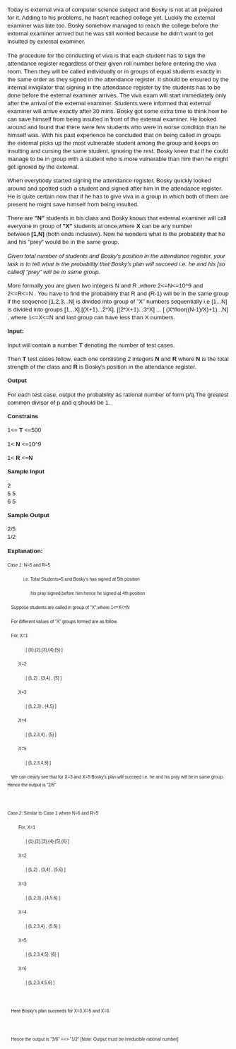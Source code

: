 <p style="font-family: Arial, sans-serif; font-size: 13.333333969116211px; line-height: 18px;">Today is external viva of computer science subject and Bosky is not at all prepared for it. Adding to his problems, he hasn't reached college yet. Luckily the external examiner was late too. Bosky somehow managed to reach the college before the external examiner arrived but he was still worried because he didn't want to get insulted by external examiner.</p>
<p style="font-family: Arial, sans-serif; font-size: 13.333333969116211px; line-height: 18px;">The procedure for the conducting of viva is that each student has to sign the attendance register regardless of their given roll number before entering the viva room. Then they will be called individually or in groups of equal students exactly in the same order as they signed in the attendance register. It should be ensured by the internal invigilator that signing in the attendance register by the students has to be done before the external examiner arrives. The viva exam will start immediately only after the arrival of the external examiner. Students were informed that external examiner will arrive exactly after 30 mins. Bosky got some extra time to think how he can save himself from being insulted in front of the external examiner. He looked around and found that there were few students who were in worse condition than he himself was. With his past experience he concluded that on being called in groups the external picks up the most vulnerable student among the group and keeps on insulting and cursing the same student, ignoring the rest. Bosky knew that if he could manage to be in group with a student who is more vulnerable than him then he might get ignored by the external.</p>
<p style="font-family: Arial, sans-serif; font-size: 13.333333969116211px; line-height: 18px;">When everybody started signing the attendance register, Bosky quickly looked around and spotted such a student and signed after him in the attendance register. He is quite certain now that if he has to give viva in a group in which both of them are present he might save himself from being insulted.</p>
<p style="font-family: Arial, sans-serif; font-size: 13.333333969116211px; line-height: 18px;">There are&nbsp;<strong>"N"</strong>&nbsp;students in his class and Bosky knows that external examiner will call everyone in group of&nbsp;<strong>"X"</strong>&nbsp;students at once,where&nbsp;<strong>X</strong>&nbsp;can be any number between&nbsp;<strong>[1,N]</strong>&nbsp;(both ends inclusive). Now he wonders what is the probability that he and his "prey" would be in the same group.</p>
<p style="font-family: Arial, sans-serif; font-size: 13.333333969116211px; line-height: 18px;"><em>Given total number of students and Bosky's position in the attendance register, your task is to tell what is the probability that Bosky's plan will succeed i.e. he and his [so called] "prey" will be in same group.</em></p>
<p style="font-family: Arial, sans-serif; font-size: 13.333333969116211px; line-height: 18px;">More formally you are given two integers N and R ,where 2&lt;=N&lt;=10^9 and 2&lt;=R&lt;=N . You have to find the probability that R and (R-1) will be in the same group if the sequence [1,2,3...N] is divided into group of "X" numbers sequentially i.e [1...N] is divided into groups [1...X],[(X+1)...2*X], [(2*X+1)...3*X] ... [ (X*floor((N-1)/X)+1)...N] , where 1&lt;=X&lt;=N and last group can have less than X numbers.</p>
<p style="font-family: Arial, sans-serif; font-size: 13.333333969116211px; line-height: 18px;"><strong>Input:</strong></p>
<p style="font-family: Arial, sans-serif; font-size: 13.333333969116211px; line-height: 18px;">Input will contain a number&nbsp;<strong>T</strong>&nbsp;denoting the number of test cases.</p>
<p style="font-family: Arial, sans-serif; font-size: 13.333333969116211px; line-height: 18px;">Then&nbsp;<strong>T</strong>&nbsp;test cases follow, each one consisting 2 integers&nbsp;<strong>N</strong>&nbsp;and&nbsp;<strong>R</strong>&nbsp;where&nbsp;<strong>N</strong>&nbsp;is the total strength of the class and&nbsp;<strong>R</strong>&nbsp;is Bosky's position in the attendance register.</p>
<p style="font-family: Arial, sans-serif; font-size: 13.333333969116211px; line-height: 18px;"><strong>Output</strong></p>
<p style="font-family: Arial, sans-serif; font-size: 13.333333969116211px; line-height: 18px;">For each test case, output the probability as rational number of form p/q.The greatest common divisor of p and q should be 1.</p>
<p style="font-family: Arial, sans-serif; font-size: 13.333333969116211px; line-height: 18px;"><strong>Constrains</strong></p>
<p style="font-family: Arial, sans-serif; font-size: 13.333333969116211px; line-height: 18px;">1&lt;=&nbsp;<strong>T</strong>&nbsp;&lt;=500</p>
<p style="font-family: Arial, sans-serif; font-size: 13.333333969116211px; line-height: 18px;">1&lt;&nbsp;<strong>N</strong>&nbsp;&lt;=10^9</p>
<p style="font-family: Arial, sans-serif; font-size: 13.333333969116211px; line-height: 18px;">1&lt;&nbsp;<strong>R</strong>&nbsp;&lt;=<strong>N</strong></p>
<p style="font-family: Arial, sans-serif; font-size: 13.333333969116211px; line-height: 18px;"><strong>Sample Input</strong></p>
<p style="font-family: Arial, sans-serif; font-size: 13.333333969116211px; line-height: 18px;"><span style="font-size: 13.333333969116211px;">2</span><br style="font-size: 13.333333969116211px;"><span style="font-size: 13.333333969116211px;">5 5</span><br style="font-size: 13.333333969116211px;"><span style="font-size: 13.333333969116211px;">6 5</span></p>
<p style="font-family: Arial, sans-serif; font-size: 13.333333969116211px; line-height: 18px;"><strong>Sample Output&nbsp;</strong></p>
<p style="font-family: Arial, sans-serif; font-size: 13.333333969116211px; line-height: 18px;"><span style="font-size: 13.333333969116211px;"><span style="font-size: 13.333333969116211px;">2/5</span><br style="font-size: 13.333333969116211px;"><span style="font-size: 13.333333969116211px;">1/2</span></span></p>
<p style="font-family: Arial, sans-serif; font-size: 13.333333969116211px; line-height: 18px;"><span style="font-size: 13.333333969116211px;"><span style="font-size: 13.333333969116211px;"><strong>Explanation:</strong></span></span></p>
<p><span style="font-family: Arial, sans-serif; font-size: x-small;"><span style="line-height: 18px;"><em>Case 1</em>: N=5 and R=5</span></span></p>
<p><span style="font-family: Arial, sans-serif; font-size: x-small;"><span style="line-height: 18px;">&nbsp; &nbsp; &nbsp; &nbsp; &nbsp; &nbsp; &nbsp;i.e. Total Students=5 and Bosky's has signed at 5th position</span></span></p>
<p><span style="font-family: Arial, sans-serif; font-size: x-small;"><span style="line-height: 18px;">&nbsp; &nbsp; &nbsp; &nbsp; &nbsp; &nbsp; &nbsp; &nbsp; &nbsp; &nbsp;his pray signed before him hence he signed at 4th position</span></span></p>
<p><span style="font-family: Arial, sans-serif; font-size: x-small;"><span style="line-height: 18px;">&nbsp; &nbsp;Suppose students are called in group of "X",where 1&lt;=X&lt;=N</span></span></p>
<p><span style="font-family: Arial, sans-serif; font-size: x-small;"><span style="line-height: 18px;">&nbsp; &nbsp;For different values of "X" groups formed are as follow</span></span></p>
<p><span style="font-family: Arial, sans-serif; font-size: x-small;"><span style="line-height: 18px;">&nbsp; &nbsp;For, X=1&nbsp;</span></span></p>
<p><span style="font-family: Arial, sans-serif; font-size: x-small;"><span style="line-height: 18px;">&nbsp; &nbsp; &nbsp; &nbsp; &nbsp; &nbsp; &nbsp; &nbsp;[ {1},{2},{3},{4},{5} ]</span></span></p>
<p><span style="font-family: Arial, sans-serif; font-size: x-small;"><span style="line-height: 18px;">&nbsp; &nbsp; &nbsp; &nbsp; &nbsp;X=2</span></span></p>
<p><span style="font-family: Arial, sans-serif; font-size: x-small;"><span style="line-height: 18px;">&nbsp; &nbsp; &nbsp; &nbsp; &nbsp; &nbsp; &nbsp; &nbsp;[ {1,2} , {3,4} , {5} ]</span></span></p>
<p><span style="font-family: Arial, sans-serif; font-size: x-small;"><span style="line-height: 18px;">&nbsp; &nbsp; &nbsp; &nbsp; &nbsp;X=3</span></span></p>
<p><span style="font-family: Arial, sans-serif; font-size: x-small;"><span style="line-height: 18px;">&nbsp; &nbsp; &nbsp; &nbsp; &nbsp; &nbsp; &nbsp; &nbsp;[ {1,2,3} , {4,5} ]</span></span></p>
<p><span style="font-family: Arial, sans-serif; font-size: x-small;"><span style="line-height: 18px;">&nbsp; &nbsp; &nbsp; &nbsp; &nbsp;X=4</span></span></p>
<p><span style="font-family: Arial, sans-serif; font-size: x-small;"><span style="line-height: 18px;">&nbsp; &nbsp; &nbsp; &nbsp; &nbsp; &nbsp; &nbsp; &nbsp;[ {1,2,3,4} , {5} ]</span></span></p>
<p><span style="font-family: Arial, sans-serif; font-size: x-small;"><span style="line-height: 18px;">&nbsp; &nbsp; &nbsp; &nbsp; &nbsp;X=5</span></span></p>
<p><span style="font-family: Arial, sans-serif; font-size: x-small;"><span style="line-height: 18px;">&nbsp; &nbsp; &nbsp; &nbsp; &nbsp; &nbsp; &nbsp; &nbsp;[ {1,2,3,4,5} ]</span></span></p>
<p><span style="font-family: Arial, sans-serif; font-size: x-small;"><span style="line-height: 18px;">&nbsp; &nbsp;We can clearly see that for X=3 and X=5 Bosky's plan will succeed i.e. he and his pray will be in same group. Hence the output is "2/5"</span></span></p>
<p><span style="font-family: Arial, sans-serif; font-size: x-small;"><span style="line-height: 18px;"><br></span></span></p>
<p><span style="font-family: Arial, sans-serif; font-size: x-small;"><span style="line-height: 18px;"><em>Case 2</em>: Similar to Case 1 where N=6 and R=5</span></span></p>
<p><span style="font-family: Arial, sans-serif; font-size: x-small;"><span style="line-height: 18px;">&nbsp; &nbsp; &nbsp; &nbsp; &nbsp;For, X=1&nbsp;</span></span></p>
<p><span style="font-family: Arial, sans-serif; font-size: x-small;"><span style="line-height: 18px;">&nbsp; &nbsp; &nbsp; &nbsp; &nbsp; &nbsp; &nbsp; &nbsp;[ {1},{2},{3},{4},{5},{6} ]</span></span></p>
<p><span style="font-family: Arial, sans-serif; font-size: x-small;"><span style="line-height: 18px;">&nbsp; &nbsp; &nbsp; &nbsp; &nbsp;X=2</span></span></p>
<p><span style="font-family: Arial, sans-serif; font-size: x-small;"><span style="line-height: 18px;">&nbsp; &nbsp; &nbsp; &nbsp; &nbsp; &nbsp; &nbsp; &nbsp;[ {1,2} , {3,4} , {5,6} ]</span></span></p>
<p><span style="font-family: Arial, sans-serif; font-size: x-small;"><span style="line-height: 18px;">&nbsp; &nbsp; &nbsp; &nbsp; &nbsp;X=3</span></span></p>
<p><span style="font-family: Arial, sans-serif; font-size: x-small;"><span style="line-height: 18px;">&nbsp; &nbsp; &nbsp; &nbsp; &nbsp; &nbsp; &nbsp; &nbsp;[ {1,2,3} , {4,5,6} ]</span></span></p>
<p><span style="font-family: Arial, sans-serif; font-size: x-small;"><span style="line-height: 18px;">&nbsp; &nbsp; &nbsp; &nbsp; &nbsp;X=4</span></span></p>
<p><span style="font-family: Arial, sans-serif; font-size: x-small;"><span style="line-height: 18px;">&nbsp; &nbsp; &nbsp; &nbsp; &nbsp; &nbsp; &nbsp; &nbsp;[ {1,2,3,4} , {5,6} ]</span></span></p>
<p><span style="font-family: Arial, sans-serif; font-size: x-small;"><span style="line-height: 18px;">&nbsp; &nbsp; &nbsp; &nbsp; &nbsp;X=5</span></span></p>
<p><span style="font-family: Arial, sans-serif; font-size: x-small;"><span style="line-height: 18px;">&nbsp; &nbsp; &nbsp; &nbsp; &nbsp; &nbsp; &nbsp; &nbsp;[ {1,2,3,4,5}, {6} ]</span></span></p>
<p><span style="font-family: Arial, sans-serif; font-size: x-small;"><span style="line-height: 18px;">&nbsp; &nbsp; &nbsp; &nbsp; &nbsp;X=6</span></span></p>
<p><span style="font-family: Arial, sans-serif; font-size: x-small;"><span style="line-height: 18px;">&nbsp; &nbsp; &nbsp; &nbsp; &nbsp; &nbsp; &nbsp; &nbsp;[ {1,2,3,4,5,6} ]</span></span></p>
<p><span style="font-family: Arial, sans-serif; font-size: x-small;"><span style="line-height: 18px;"><br></span></span></p>
<p><span style="font-family: Arial, sans-serif; font-size: x-small;"><span style="line-height: 18px;">&nbsp; &nbsp;Here Bosky's plan succeeds for X=3,X=5 and X=6.&nbsp;</span></span></p>
<p><span style="font-family: Arial, sans-serif; font-size: x-small;"><span style="line-height: 18px;">&nbsp;</span></span></p>
<p><span style="font-family: Arial, sans-serif; font-size: x-small;"><span style="line-height: 18px;">&nbsp; &nbsp;Hence the output is "3/6" ==&gt; "1/2" [Note: Output must be irreducible rational number]&nbsp;</span></span></p>